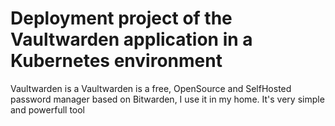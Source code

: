# Deployment project of the Vaultwarden application in a Kubernetes environment
Vaultwarden is a Vaultwarden is a free, OpenSource and SelfHosted password manager based on Bitwarden, I use it in my home. It's very simple and powerfull tool
